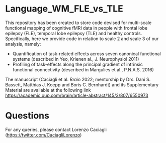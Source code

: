 # Language_WM_FLE_vs_TLE

This repository has been created to store code devised for multi-scale functional mapping of cognitive fMRI data in people with frontal lobe epilepsy (FLE), temporal lobe epilepsy (TLE) and healthy controls. Specifically, here we provide code in relation to scale 2 and scale 3 of our analysis, namely:
- Quantification of task-related effects across seven canonical functional systems (described in Yeo, Krienen al., J. Neurophysiol 2011)
- Profiling of task-effects along the principal gradient of intrinsic functional connectivity (described in Margulies et al., P.N.A.S. 2016)

The manuscript (Caciagli et al. _Brain_ 2022; mentorship by Drs. Dani S. Bassett, Matthias J. Koepp and Boris C. Bernhardt) and its Supplementary Material are available at the following link https://academic.oup.com/brain/article-abstract/145/3/807/6550973

# Questions

For any queries, please contact Lorenzo Caciagli (https://twitter.com/CaciagliLorenzo)
